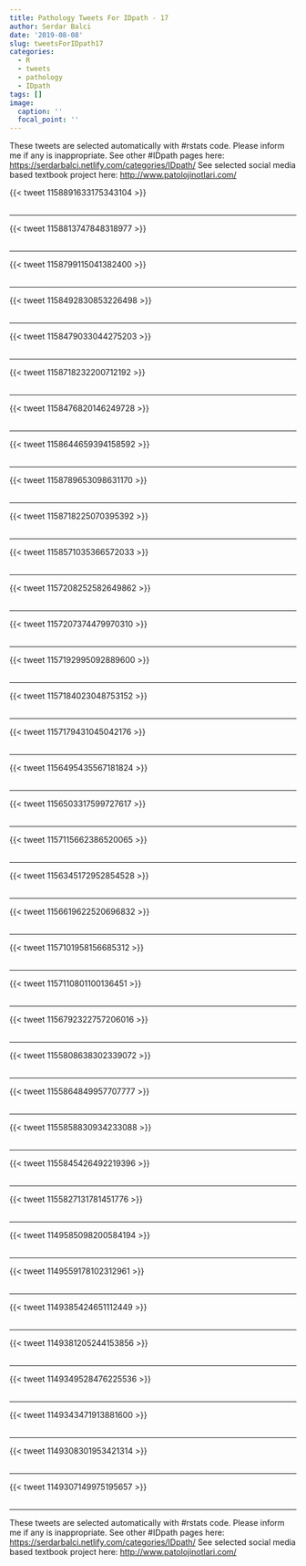 ```yaml
---
title: Pathology Tweets For IDpath - 17
author: Serdar Balci
date: '2019-08-08'
slug: tweetsForIDpath17
categories:
  - R
  - tweets
  - pathology
  - IDpath
tags: []
image:
  caption: ''
  focal_point: ''
---
```



These tweets are selected automatically with #rstats code. Please inform me if any is inappropriate.
See other #IDpath pages here: https://serdarbalci.netlify.com/categories/IDpath/ 
See selected social media based textbook project here: http://www.patolojinotlari.com/

{{< tweet 1158891633175343104 >}}
<br>
<br>
<hr>
{{< tweet 1158813747848318977 >}}
<br>
<br>
<hr>
{{< tweet 1158799115041382400 >}}
<br>
<br>
<hr>
{{< tweet 1158492830853226498 >}}
<br>
<br>
<hr>
{{< tweet 1158479033044275203 >}}
<br>
<br>
<hr>
{{< tweet 1158718232200712192 >}}
<br>
<br>
<hr>
{{< tweet 1158476820146249728 >}}
<br>
<br>
<hr>
{{< tweet 1158644659394158592 >}}
<br>
<br>
<hr>
{{< tweet 1158789653098631170 >}}
<br>
<br>
<hr>
{{< tweet 1158718225070395392 >}}
<br>
<br>
<hr>
{{< tweet 1158571035366572033 >}}
<br>
<br>
<hr>
{{< tweet 1157208252582649862 >}}
<br>
<br>
<hr>
{{< tweet 1157207374479970310 >}}
<br>
<br>
<hr>
{{< tweet 1157192995092889600 >}}
<br>
<br>
<hr>
{{< tweet 1157184023048753152 >}}
<br>
<br>
<hr>
{{< tweet 1157179431045042176 >}}
<br>
<br>
<hr>
{{< tweet 1156495435567181824 >}}
<br>
<br>
<hr>
{{< tweet 1156503317599727617 >}}
<br>
<br>
<hr>
{{< tweet 1157115662386520065 >}}
<br>
<br>
<hr>
{{< tweet 1156345172952854528 >}}
<br>
<br>
<hr>
{{< tweet 1156619622520696832 >}}
<br>
<br>
<hr>
{{< tweet 1157101958156685312 >}}
<br>
<br>
<hr>
{{< tweet 1157110801100136451 >}}
<br>
<br>
<hr>
{{< tweet 1156792322757206016 >}}
<br>
<br>
<hr>
{{< tweet 1155808638302339072 >}}
<br>
<br>
<hr>
{{< tweet 1155864849957707777 >}}
<br>
<br>
<hr>
{{< tweet 1155858830934233088 >}}
<br>
<br>
<hr>
{{< tweet 1155845426492219396 >}}
<br>
<br>
<hr>
{{< tweet 1155827131781451776 >}}
<br>
<br>
<hr>
{{< tweet 1149585098200584194 >}}
<br>
<br>
<hr>
{{< tweet 1149559178102312961 >}}
<br>
<br>
<hr>
{{< tweet 1149385424651112449 >}}
<br>
<br>
<hr>
{{< tweet 1149381205244153856 >}}
<br>
<br>
<hr>
{{< tweet 1149349528476225536 >}}
<br>
<br>
<hr>
{{< tweet 1149343471913881600 >}}
<br>
<br>
<hr>
{{< tweet 1149308301953421314 >}}
<br>
<br>
<hr>
{{< tweet 1149307149975195657 >}}
<br>
<br>
<hr>


These tweets are selected automatically with #rstats code. Please inform me if any is inappropriate.
See other #IDpath pages here: https://serdarbalci.netlify.com/categories/IDpath/ 
See selected social media based textbook project here: http://www.patolojinotlari.com/
